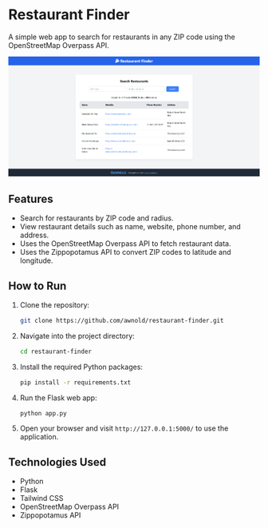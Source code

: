 # Restaurant Finder

A simple web app to search for restaurants in any ZIP code using the OpenStreetMap Overpass API.

![Example Screenshot](./example.png)

## Features
- Search for restaurants by ZIP code and radius.
- View restaurant details such as name, website, phone number, and address.
- Uses the OpenStreetMap Overpass API to fetch restaurant data.
- Uses the Zippopotamus API to convert ZIP codes to latitude and longitude.

## How to Run
1. Clone the repository:
   ```bash
   git clone https://github.com/awnold/restaurant-finder.git
   ```

2. Navigate into the project directory:
   ```bash
   cd restaurant-finder
   ```

3. Install the required Python packages:
   ```bash
   pip install -r requirements.txt
   ```

4. Run the Flask web app:
   ```bash
   python app.py
   ```

5. Open your browser and visit `http://127.0.0.1:5000/` to use the application.

## Technologies Used
- Python
- Flask
- Tailwind CSS
- OpenStreetMap Overpass API
- Zippopotamus API